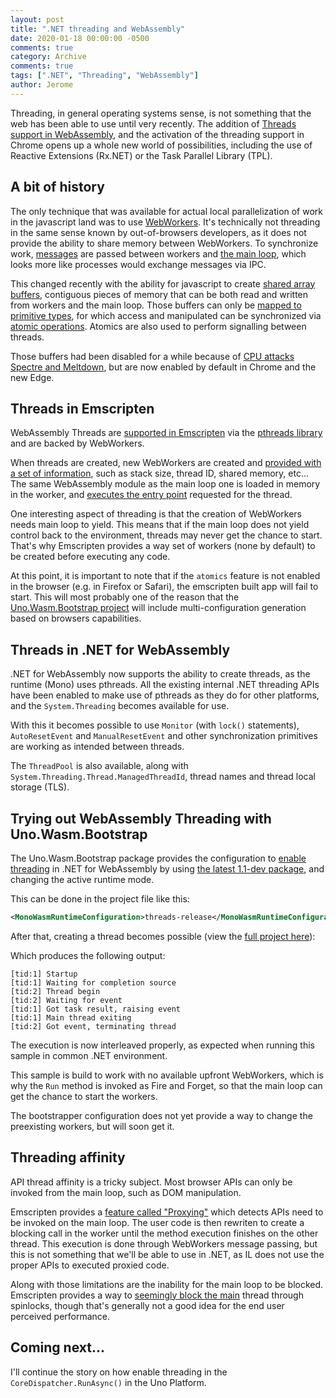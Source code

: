 ```yaml
---
layout: post
title: ".NET threading and WebAssembly"
date: 2020-01-18 00:00:00 -0500
comments: true
category: Archive
comments: true
tags: [".NET", "Threading", "WebAssembly"]
author: Jerome
---
```


Threading, in general operating systems sense, is not something that the web has been able to use until very recently. The addition of [Threads support in WebAssembly](https://github.com/WebAssembly/threads), and the activation of the threading support in Chrome opens up a whole new world of possibilities, including the use of Reactive Extensions (Rx.NET) or the Task Parallel Library (TPL).

## A bit of history

The only technique that was available for actual local parallelization of work in the javascript land was to use [WebWorkers](https://developer.mozilla.org/en-US/docs/Web/API/Web_Workers_API/Using_web_workers). It's technically not threading in the same sense known by out-of-browsers developers, as it does not provide the ability to share memory between WebWorkers. To synchronize work, [messages](https://developer.mozilla.org/en-US/docs/Web/API/Worker/postMessage) are passed between workers and [the main loop](https://developer.mozilla.org/en-US/docs/Web/API/Worker/onmessage), which looks more like processes would exchange messages via IPC.

This changed recently with the ability for javascript to create [shared array buffers](https://developer.mozilla.org/en-US/docs/Web/JavaScript/Reference/Global_Objects/SharedArrayBuffer), contiguous pieces of memory that can be both read and written from workers and the main loop. Those buffers can only be [mapped to primitive types](https://developer.mozilla.org/en-US/docs/Web/JavaScript/Reference/Global_Objects#Indexed_collections), for which access and manipulated can be synchronized via [atomic operations](https://developer.mozilla.org/en-US/docs/Web/JavaScript/Reference/Global_Objects/Atomics). Atomics are also used to perform signalling between threads.

Those buffers had been disabled for a while because of [CPU attacks Spectre and Meltdown](https://meltdownattack.com/), but are now enabled by default in Chrome and the new Edge.

## Threads in Emscripten

WebAssembly Threads are [supported in Emscripten](https://emscripten.org/docs/porting/pthreads.html) via the [pthreads library](https://en.wikipedia.org/wiki/POSIX_Threads) and are backed by WebWorkers. 

When threads are created, new WebWorkers are created and [provided with a set of information](https://github.com/emscripten-core/emscripten/blob/4bd0bc3817d06dc5c6cd0178d7b2754248f556e9/src/worker.js#L192-L219), such as stack size, thread ID, shared memory, etc... The same WebAssembly module as the main loop one is loaded in memory in the worker, and [executes the entry point](https://github.com/emscripten-core/emscripten/blob/4bd0bc3817d06dc5c6cd0178d7b2754248f556e9/src/worker.js#L235) requested for the thread.

One interesting aspect of threading is that the creation of WebWorkers needs main loop to yield. This means that if the main loop does not yield control back to the environment, threads may never get the chance to start. That's why Emscripten provides a way set of workers (none by default) to be created before executing any code.

At this point, it is important to note that if the `atomics` feature is not enabled in the browser (e.g. in Firefox or Safari), the emscripten built app will fail to start. This will most probably one of the reason that the [Uno.Wasm.Bootstrap project](https://github.com/unoplatform/Uno.Wasm.Bootstrap) will include multi-configuration generation based on browsers capabilities.

## Threads in .NET for WebAssembly

.NET for WebAssembly now supports the ability to create threads, as the runtime (Mono) uses pthreads. All the existing internal .NET threading APIs have been enabled to make use of pthreads as they do for other platforms, and the `System.Threading` becomes available for use.

With this it becomes possible to use `Monitor` (with `lock()` statements), `AutoResetEvent` and `ManualResetEvent` and other synchronization primitives are working as intended between threads.

The `ThreadPool` is also available, along with `System.Threading.Thread.ManagedThreadId`, thread names and thread local storage (TLS).

## Trying out WebAssembly Threading with Uno.Wasm.Bootstrap

The Uno.Wasm.Bootstrap package provides the configuration to [enable threading](https://github.com/unoplatform/Uno.Wasm.Bootstrap#threads-support) in .NET for WebAssembly by using [the latest 1.1-dev package](https://www.nuget.org/packages/Uno.Wasm.Bootstrap), and changing the active runtime mode.

This can be done in the project file like this:

```xml
<MonoWasmRuntimeConfiguration>threads-release</MonoWasmRuntimeConfiguration>
```

After that, creating a thread becomes possible (view the [full project here](https://github.com/jeromelaban/Wasm.Samples/tree/master/Threading/WasmThreading)):

<script src="https://gist.github.com/jeromelaban/f4b511c85631e3a8b390409db29159a2.js"></script>

Which produces the following output:

```
[tid:1] Startup
[tid:1] Waiting for completion source
[tid:2] Thread begin
[tid:2] Waiting for event
[tid:1] Got task result, raising event
[tid:1] Main thread exiting
[tid:2] Got event, terminating thread
```

The execution is now interleaved properly, as expected when running this sample in common .NET environment.

This sample is build to work with no available upfront WebWorkers, which is why the `Run` method is invoked as Fire and Forget, so that the main loop can get the chance to start the workers.

The bootstrapper configuration does not yet provide a way to change the preexisting workers, but will soon get it.

## Threading affinity

API thread affinity is a tricky subject. Most browser APIs can only be invoked from the main loop, such as DOM manipulation.

Emscripten provides a [feature called "Proxying"](https://emscripten.org/docs/porting/pthreads.html#proxying) which detects APIs need to be invoked on the main loop. The user code is then rewriten to create a blocking call in the worker until the method execution finishes on the other thread. This execution is done through WebWorkers message passing, but this is not something that we'll be able to use in .NET, as IL does not use the proper APIs to executed proxied code.

Along with those limitations are the inability for the main loop to be blocked. Emscripten provides a way to [seemingly block the main](https://emscripten.org/docs/porting/pthreads.html#blocking-on-the-main-browser-thread) thread through spinlocks, though that's generally not a good idea for the end user perceived performance.

## Coming next...

I'll continue the story on how enable threading in the `CoreDispatcher.RunAsync()` in the Uno Platform.